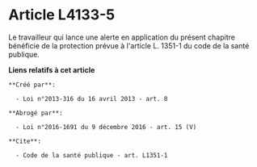 # Article L4133-5

Le travailleur qui lance une alerte en application du présent chapitre bénéficie de la protection prévue à l'article L.
1351-1 du code de la santé publique.

**Liens relatifs à cet article**

	**Créé par**:

	  - Loi n°2013-316 du 16 avril 2013 - art. 8

	**Abrogé par**:

	  - Loi n°2016-1691 du 9 décembre 2016 - art. 15 (V)

	**Cite**:

	  - Code de la santé publique - art. L1351-1
